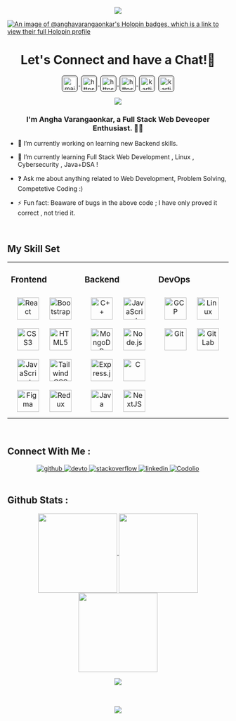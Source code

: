 <p align="center">  
  <img src="https://capsule-render.vercel.app/api?type=waving&color=gradient&text=Hello!&height=100&section=header"/>
</p>

[![An image of @anghavarangaonkar's Holopin badges, which is a link to view their full Holopin profile](https://holopin.me/anghavarangaonkar)](https://holopin.io/@anghavarangaonkar)  
  
<h1 align="center">                                 
  Let's Connect and have a Chat!💬                                                                                                                                                                                   
</h1>                                                                     
                                                                          
</h3>                                         
<p align="center" style='margin: 16px 4px 8px;'>    
    <a href="mailto:anghavarangaonkar1104@gmail.com" target="blank" rel="noreferrer">
        <img align="center" src="https://www.vectorlogo.zone/logos/gmail/gmail-icon.svg" alt="mailto:kartikjain2626@gmail.com" height="30" width="30" style="background: #ffffff; border-radius: 5px; border: 1px solid #000000; margin: 0 2px; padding: 2px;" />
    </a>
    <a href="https://www.linkedin.com/in/angha16/" target="blank" rel="noreferrer">
        <img align="center" src="https://www.vectorlogo.zone/logos/linkedin/linkedin-icon.svg" alt="https://www.linkedin.com/in/kartik-jain-473ab81b2/" height="30" width="30" style="background: #ffffff; border-radius: 5px; border: 1px solid #000000; margin: 0 2px; padding: 2px;" />
    </a>
  <a href="https://github.com/angha-varangaonkar" target="blank" rel="noreferrer">
        <img align="center" src="https://www.vectorlogo.zone/logos/github/github-icon.svg" alt="https://github.com/Kartikk-26" height="30" width="30" style="background: #ffffff; border-radius: 5px; border: 1px solid #000000; margin: 0 2px; padding: 2px;" />
    </a>
  <a href="https://www.codechef.com/users/anghavarangaon" target="blank" rel="noreferrer">
        <img align="center" src="https://www.vectorlogo.zone/logos/codecademy/codecademy-icon.svg" alt="https://www.codechef.com/users/kartikjain26" height="30" width="30" style="background: #ffffff; border-radius: 5px; border: 1px solid #000000; margin: 0 2px; padding: 2px;" />
    </a>
</a>
     <a href="https://www.geeksforgeeks.org/user/anghavarangaonkar16/" target="blank"><img align="center" src="https://media.geeksforgeeks.org/wp-content/cdn-uploads/20190710102234/download3.png" alt="kartikjain26" height="30" style="background: #ffffff; border-radius: 5px; border: 1px solid #000000; margin: 0 2px; padding: 2px;" /></a>
      
</a>
     <a href="https://leetcode.com/u/Angha_Varangaonkar/" target="blank"><img align="center" src="https://upload.wikimedia.org/wikipedia/commons/1/19/LeetCode_logo_black.png" alt="kartikjain26" height="30" style="background: #ffffff; border-radius: 5px; border: 1px solid #000000; margin: 0 2px; padding: 2px;" /></a>
     </p>


<p align="center">
<img src="https://github-readme-quotes-bay.vercel.app/quote?theme=dark&font=Redressed">
</p>

### <div align="center">I'm Angha Varangaonkar, a Full Stack Web Deveoper Enthusiast. 👨‍🎓</div>  
  

- 🔭 I’m currently working on learning new Backend skills.  
  

- 🌱 I’m currently learning Full Stack Web Development , Linux , Cybersecurity , Java+DSA !
  

- ❓ Ask me about anything related to Web Development, Problem Solving, Competetive Coding :)  
  

- ⚡ Fun fact: Beaware of bugs in the above code ; I have only proved it correct , not tried it. 
  

<br/>  


## My Skill Set  
<table><tr><td valign="top" width="33%">



### Frontend  
<div align="center">  
<a href="https://reactjs.org/" target="_blank"><img style="margin: 10px" src="https://profilinator.rishav.dev/skills-assets/react-original-wordmark.svg" alt="React" height="50" /></a>  
<a href="https://getbootstrap.com/docs/3.4/javascript/" target="_blank"><img style="margin: 10px" src="https://profilinator.rishav.dev/skills-assets/bootstrap-plain.svg" alt="Bootstrap" height="50" /></a>  
<a href="https://www.w3schools.com/css/" target="_blank"><img style="margin: 10px" src="https://profilinator.rishav.dev/skills-assets/css3-original-wordmark.svg" alt="CSS3" height="50" /></a>  
<a href="https://en.wikipedia.org/wiki/HTML5" target="_blank"><img style="margin: 10px" src="https://profilinator.rishav.dev/skills-assets/html5-original-wordmark.svg" alt="HTML5" height="50" /></a>  
<a href="https://www.javascript.com/" target="_blank"><img style="margin: 10px" src="https://profilinator.rishav.dev/skills-assets/javascript-original.svg" alt="JavaScript" height="50" /></a>  
<a href="https://www.tailwindcss.com/" target="_blank"><img style="margin: 10px" src="https://profilinator.rishav.dev/skills-assets/tailwindcss.svg" alt="Tailwind CSS" height="50" /></a>  
<a href="https://www.figma.com/" target="_blank"><img style="margin: 10px" src="https://profilinator.rishav.dev/skills-assets/figma-icon.svg" alt="Figma" height="50" /></a>  
<a href="https://redux.js.org/" target="_blank"><img style="margin: 10px" src="https://profilinator.rishav.dev/skills-assets/redux-original.svg" alt="Redux" height="50" /></a>  
</div>

</td><td valign="top" width="33%">



### Backend  
<div align="center">  
<a href="https://www.cplusplus.com/" target="_blank"><img style="margin: 10px" src="https://profilinator.rishav.dev/skills-assets/cplusplus-original.svg" alt="C++" height="50" /></a>  
<a href="https://www.javascript.com/" target="_blank"><img style="margin: 10px" src="https://profilinator.rishav.dev/skills-assets/javascript-original.svg" alt="JavaScript" height="50" /></a>  
<a href="https://www.mongodb.com/" target="_blank"><img style="margin: 10px" src="https://profilinator.rishav.dev/skills-assets/mongodb-original-wordmark.svg" alt="MongoDB" height="50" /></a>  
<a href="https://nodejs.org/" target="_blank"><img style="margin: 10px" src="https://profilinator.rishav.dev/skills-assets/nodejs-original-wordmark.svg" alt="Node.js" height="50" /></a>  
<a href="https://expressjs.com/" target="_blank"><img style="margin: 10px" src="https://profilinator.rishav.dev/skills-assets/express-original-wordmark.svg" alt="Express.js" height="50" /></a>  
<a href="https://www.cprogramming.com/" target="_blank"><img style="margin: 10px" src="https://profilinator.rishav.dev/skills-assets/c-original.svg" alt="C" height="50" /></a>  
<a href="https://www.java.com/" target="_blank"><img style="margin: 10px" src="https://profilinator.rishav.dev/skills-assets/java-original-wordmark.svg" alt="Java" height="50" /></a>  
<a href="https://nextjs.org/" target="_blank"><img style="margin: 10px" src="https://profilinator.rishav.dev/skills-assets/nextjs.png" alt="NextJS" height="50" /></a>  
</div>

</td><td valign="top" width="33%">



### DevOps  
<div align="center">  
<a href="https://cloud.google.com/" target="_blank"><img style="margin: 10px" src="https://profilinator.rishav.dev/skills-assets/google_cloud-icon.svg" alt="GCP" height="50" /></a>  
<a href="https://www.linux.org/" target="_blank"><img style="margin: 10px" src="https://profilinator.rishav.dev/skills-assets/linux-original.svg" alt="Linux" height="50" /></a>  
<a href="https://github.com/" target="_blank"><img style="margin: 10px" src="https://profilinator.rishav.dev/skills-assets/git-scm-icon.svg" alt="Git" height="50" /></a>   
<a href="https://about.gitlab.com/" target="_blank"><img style="margin: 10px" src="https://profilinator.rishav.dev/skills-assets/gitlab.svg" alt="GitLab" height="50" /></a>  
</div>

</td></tr></table>  

<br/>  

## Connect With Me :   
<div align="center">
<a href="https://github.com/angha-varangaonkar" target="_blank">
<img src=https://img.shields.io/badge/github-%2324292e.svg?&style=for-the-badge&logo=github&logoColor=white alt=github style="margin-bottom: 5px;" />
</a>
<a href="https://dev.to/angha_varangaonkar_" target="_blank">
<img src=https://img.shields.io/badge/dev.to-%2308090A.svg?&style=for-the-badge&logo=dev.to&logoColor=white alt=devto style="margin-bottom: 5px;" />
</a>
<a href="https://stackoverflow.com/users/26817053/angha-varangaonkar" target="_blank">
<img src=https://img.shields.io/badge/stackoverflow-%23F28032.svg?&style=for-the-badge&logo=stackoverflow&logoColor=white alt=stackoverflow style="margin-bottom: 5px;" />
</a>
<a href="https://www.linkedin.com/in/angha16/" target="_blank">
<img src=https://img.shields.io/badge/linkedin-%231E77B5.svg?&style=for-the-badge&logo=linkedin&logoColor=white alt=linkedin style="margin-bottom: 5px;" />
</a>
<a href="https://codolio.com/profile/angha17" target="_blank">
<img src=https://img.shields.io/badge/codolio-%23000000.svg?&style=for-the-badge&logo=codio&logoColor=white alt=Codolio style="margin-bottom: 5px;" />
</a>
  
</div>  
  

<br/> 

## Github Stats :

<a href="https://github.com/angha-varangaonkar">
  <a href="https://git.io/streak-stats">
  <p align="center"><img height="180em" align="center" src="https://github-readme-stats.vercel.app/api?username=angha-varangaonkar&theme=highcontrast&show_icons=true" />
  <img height="180em" align="center" src="https://github-readme-stats.vercel.app/api/top-langs/?username=angha-varangaonkar&theme=highcontrast&layout=donut&show_icons=true" />
  <img height="180em" src="https://streak-stats.demolab.com/?user=angha-varangaonkar&theme=highcontrast&show_icns=true" /></a></p>
  <p align="center">
  <img align="center" src="https://github-readme-activity-graph.vercel.app/graph?username=angha-varangaonkar&bg_color=000000&color=ffffff&line=e5f231&point=e4950c&area=true&show_icons=true)](https://github.com/ashutosh00710/github-readme-activity-graph" /></p>

<br/> 

<br/>  

<div align="center">
<img src="https://komarev.com/ghpvc/?username=angha-varangaonkar&&style=flat-square" align="center" />
</div>  
  

<br/>  
